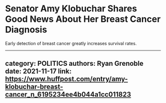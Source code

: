 # Senator Amy Klobuchar Shares Good News About Her Breast Cancer Diagnosis

Early detection of breast cancer greatly increases survival rates.

---
category: POLITICS
authors: Ryan Grenoble
date: 2021-11-17
link: https://www.huffpost.com/entry/amy-klobuchar-breast-cancer_n_6195234ee4b044a1cc011823
---
